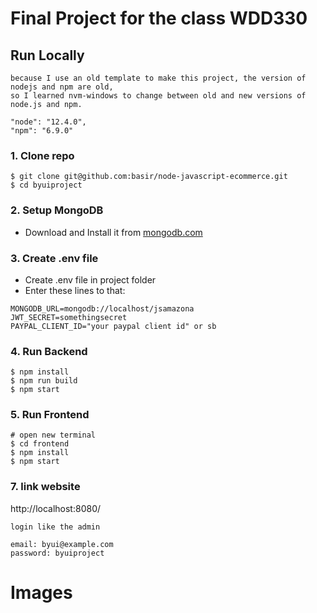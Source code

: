 # Final Project for the class WDD330

## Run Locally
```
because I use an old template to make this project, the version of nodejs and npm are old,
so I learned nvm-windows to change between old and new versions of node.js and npm. 

"node": "12.4.0",
"npm": "6.9.0"
```

### 1. Clone repo
```
$ git clone git@github.com:basir/node-javascript-ecommerce.git
$ cd byuiproject
```

### 2. Setup MongoDB
 - Download and Install it from [mongodb.com](https://www.mongodb.com/try/download/community)

### 3. Create .env file
- Create .env file in project folder
- Enter these lines to that:

```
MONGODB_URL=mongodb://localhost/jsamazona
JWT_SECRET=somethingsecret
PAYPAL_CLIENT_ID="your paypal client id" or sb
```

### 4. Run Backend

```
$ npm install
$ npm run build
$ npm start
```

### 5. Run Frontend

```
# open new terminal
$ cd frontend
$ npm install
$ npm start
```

### 7. link website
http://localhost:8080/

```
login like the admin

email: byui@example.com
password: byuiproject
```

# Images
<a href="./images-github/example1.png"></a>
<a href="./images-github/example2.png"></a>
<a href="./images-github/example2.1.png"></a>
<a href="./images-github/example3.png"></a>
<a href="./images-github/example4.png"></a>
<a href="./images-github/example5.png"></a>
<a href="./images-github/example6.png"></a>
<a href="./images-github/example7.png"></a>




